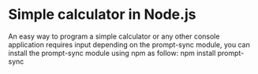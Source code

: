 # Simple calculator in Node.js
An easy way to program a simple calculator or any other console application requires input depending on the prompt-sync module, you can install the prompt-sync module using npm as follow: npm install prompt-sync
